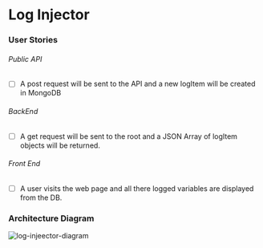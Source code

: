# Log Injector

### User Stories
###### Public API
- [ ] A post request will be sent to the API and a new logItem will be created in MongoDB

###### BackEnd
- [ ] A get request will be sent to the root and a JSON Array of logItem objects will be returned. 

###### Front End
- [ ] A user visits the web page and all there logged variables are displayed from the DB.


### Architecture Diagram
![log-injeector-diagram](https://user-images.githubusercontent.com/11655553/166531560-314498c8-5755-4e97-93ce-377d7520fccc.PNG)
